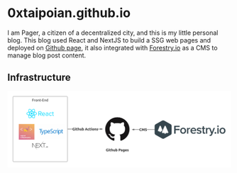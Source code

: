# 0xtaipoian.github.io

I am Pager, a citizen of a decentralized city, and this is my little personal blog.
This blog used React and NextJS to build a SSG web pages and deployed on [Github page](https://0xtaipoian.github.io), it also integrated with [Forestry.io](https://forestry.io) as a CMS to manage blog post content.

## Infrastructure

![blog](/public/assets/blog/hello-world/blog.png)